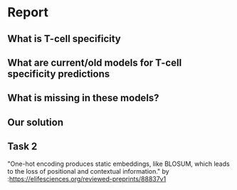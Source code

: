 # Report

## What is T-cell specificity

## What are current/old models for T-cell specificity predictions

## What is missing in these models?

## Our solution


## Task 2
"One-hot encoding produces static embeddings, like BLOSUM, which leads to the loss of positional and contextual information." by :https://elifesciences.org/reviewed-preprints/88837v1